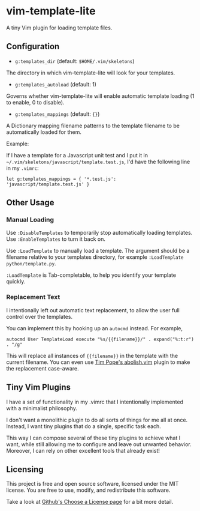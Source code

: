 # vim-template-lite

A tiny Vim plugin for loading template files.

## Configuration

- `g:templates_dir` (default: `$HOME/.vim/skeletons`)

The directory in which vim-template-lite will look for your templates.

- `g:templates_autoload` (default: 1)

Governs whether vim-template-lite will enable automatic template loading (1 to
enable, 0 to disable).

- `g:templates_mappings` (default: `{}`)

A Dictionary mapping filename patterns to the template filename to be
automatically loaded for them.

Example:

If I have a template for a Javascript unit test and I put it in
`~/.vim/skeletons/javascript/template.test.js`, I'd have the following line in
my `.vimrc`:

```vim
let g:templates_mappings = { '*.test.js': 'javascript/template.test.js' }
```

## Other Usage

### Manual Loading

Use `:DisableTemplates` to temporarily stop automatically loading templates. Use
`:EnableTemplates` to turn it back on.

Use `:LoadTemplate` to manually load a template. The argument should be a
filename relative to your templates directory, for example `:LoadTemplate
python/template.py`.

`:LoadTemplate` is Tab-completable, to help you identify your template quickly.

### Replacement Text

I intentionally left out automatic text replacement, to allow the user full
control over the templates.

You can implement this by hooking up an `autocmd` instead. For example,

```vim
autocmd User TemplateLoad execute "%s/{{filename}}/" . expand("%:t:r") . "/g"
```

This will replace all instances of `{{filename}}` in the template with the
current filename. You can even use [Tim Pope's abolish.vim](https://github.com/tpope/tpope-vim-abolish) plugin
to make the replacement case-aware.

## Tiny Vim Plugins

I have a set of functionality in my .vimrc that I intentionally implemented with
a minimalist philosophy.

I don't want a monolithic plugin to do all sorts of things for me all at once.
Instead, I want tiny plugins that do a single, specific task each.

This way I can compose several of these tiny plugins to achieve what I want,
while still allowing me to configure and leave out unwanted behavior. Moreover,
I can rely on other excellent tools that already exist!

## Licensing

This project is free and open source software, licensed under the MIT license.
You are free to use, modify, and redistribute this software.

Take a look at [Github's Choose a License page](https://choosealicense.com/licenses/mit/) for a bit more detail.
